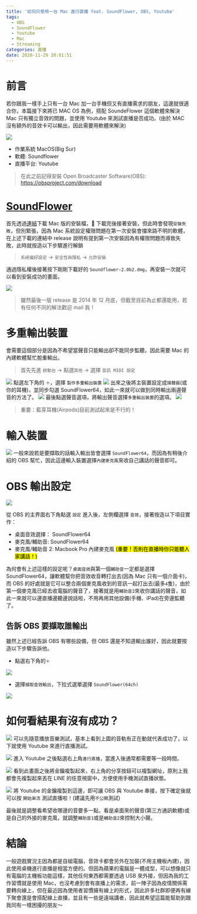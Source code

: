 ```yaml
---
title: '如何只使用一台 Mac 進行直播 feat. SoundFlower, OBS, Youtube'
tags:
  - OBS
  - SoundFlower
  - Youtube
  - Mac
  - Streaming
categories: 直播
date: 2020-11-29 20:01:51
---
```


# 前言

若你跟我一樣手上只有一台 Mac 加一台手機但又有直播需求的朋友，這邊就很適合你，本篇接下來將已 MAC OS 為例，搭配 SoundeFlower 這個軟體來解決 Mac 只有獨立音效的問題，並使用 Youtube 來測試直播是否成功。(由於 MAC 沒有額外的音效卡可以輸出，因此需要用軟體來解決)

![](https://nijialin.com/images/2020/OBS/os-version.png)

- 作業系統 MacOS(Big Sur)
- 軟體: Soundflower
- 直播平台: Youtube

> 在此之前記得安裝 Open Broadcaster Software(OBS): https://obsproject.com/download

<!-- more -->

# [SoundFlower](https://github.com/mattingalls/Soundflower/releases)

首先透過[連結](https://github.com/mattingalls/Soundflower/releases)下載 Mac 版的安裝檔， 下載完後接著安裝，但此時會發現`安裝失敗`，但別緊張，因為 Mac 系統設定權限問題在第一次安裝會擋來路不明的軟體，在上述下載的連結中 release 說明有提到第一次安裝因為有權限問題而導致失敗，此時就按造以下步驟進行解鎖

> `系統偏好設定` -> `安全性與隱私` -> `允許安裝`

通過隱私權後接著按下剛剛下載好的 `Soundflower-2.0b2.dmg`，再安裝一次就可以看到安裝成功的畫面。

![](https://nijialin.com/images/2020/OBS/sound-install-success.png)

> 雖然最後一版 release 是 2014 年 12 月底，但截至目前為止都還能用，若有任何不同的解法歡迎 mail 我！

# 多重輸出裝置

會需要這個部分是因為不希望當聲音只能輸出卻不能同步監聽，因此需要 Mac 的內建軟體幫忙脫重輸出。

> 首先先進 `啟動台` -> 點選`其他` -> 選擇 `音訊 MIDI 設定`

![](https://nijialin.com/images/2020/OBS/media-midi.png)
點選左下角的 `＋`，選擇 `製作多重輸出裝置`
![](https://nijialin.com/images/2020/OBS/add-milti-output.png)
出來之後將主裝置設定成`揚聲器`(或你的耳機)，並同步勾選 SoundFlower64，如此一來就可以做到同時輸出兩邊聲音的方法了。
![](https://nijialin.com/images/2020/OBS/multi-output.png)
最後點選聲音選項，將輸出聲音選擇`多重輸出裝置`的選項。
![](https://nijialin.com/images/2020/OBS/select-output.png)

> 重要：藍芽耳機(Airpods)目前測試起來是不行的！

# 輸入裝置

![](https://nijialin.com/images/2020/OBS/input.png.png)
一般來說若是要擷取的話輸入輸出皆會選擇 `SoundFlower64`，而因為有稍後介紹的 OBS 幫忙，因此這邊輸入裝置選擇`內建麥克風`來收自己講話的聲音即可。

# OBS 輸出設定

![](https://nijialin.com/images/2020/OBS/obs-media-config.png)

從 OBS 的主界面右下角點選 `設定` 進入後，左側欄選擇 `音效`，接著按造以下項目實作：

- 桌面音效選擇： SoundFlower64
- 麥克風/輔助音: SoundFlower64
- 麥克風/輔助音 2: Macbook Pro 內建麥克風 <mark>(重要！否則在直播時你只能聽人家講話！)</mark>

為何會有上述這樣的設定呢？`桌面音效`與第一個`輔助音`一定都是選擇 SoundFlower64，讓軟體幫你把音效收音轉打出去(因為 Mac 只有一個介面卡)，而 OBS 的好處就是它可以整合兩個麥克風收到的音訊一起打出去(最多`4`隻)，由於第一個麥克風已經去收電腦的聲音了，接著就是用`輔助音2`來收你講話的聲音，如此一來就可以邊直播邊聽邊說話啦，不用再用其他設備(手機、iPad)在旁邊監聽了。

## 告訴 OBS 要擷取誰輸出

雖然上述已經告訴 OBS 有哪些設備，但 OBS 還是不知道輸出誰好，因此就要按造以下步驟告訴他。

- 點選右下角的`＋`

![](https://nijialin.com/images/2020/OBS/obs-select.png)

- 選擇`擷取音效輸出`，下拉式選單選擇 `SoundFlower(64ch)`

![](https://nijialin.com/images/2020/OBS/obs-select-output.png)

# 如何看結果有沒有成功？

![](https://nijialin.com/images/2020/OBS/obs-output.png)
可以先隨意播放音樂測試，基本上看到上圖的音軌有正在動就代表成功了，以下就使用 Youtube 來進行直播測試。

![](https://nijialin.com/images/2020/OBS/yt-stream.png)
進入 Youtube 之後點選右上角`進行直播`，當進入後通常都需要等一段時間。

![](https://nijialin.com/images/2020/OBS/yt-monitor.png)
看到此畫面之後將金鑰複製起來，右上角的分享按鈕可以複製網址，原則上我都會先複製起來丟在 LINE 的任意視窗中，方便使用手機測試直播狀態。

![](https://nijialin.com/images/2020/OBS/obs-yt-key-set.png)
將 Youtube 的金鑰複製到這邊，即可讓 OBS 與 Youtube 串接，按下確定後就可以按 `開始串流` 測試直播啦！(建議先用`不公開`測試)

最後就是調整看希望收哪邊的音要多一點，看是桌面來的聲音(第三方通訊軟體)或是自己的外接的麥克風，就調整`輔助音1`或是`輔助音2`來控制大小聲。

# 結論

一般遊戲實況主因為都是自組電腦，音效卡都會另外在加裝(不用主機板內建)，因此使用桌機進行直播是相當方便的。但因為蘋果的電腦是一體成型，可以想像就只有電腦的主機板功能這樣，其他任何東西都需要透過 USB 來外接，但因為我的工作習慣就是使用 Mac，也沒考慮到會有直播上的需求，前一陣子因為疫情關係需要轉向線上，但在最近因為使用者習慣擁有線上的形式，因此許多社群即便再有線下聚會還是會搭配線上直播，並且有一些是遠端講者，因此就希望這篇能幫助到跟我同有一樣困擾的朋友～

